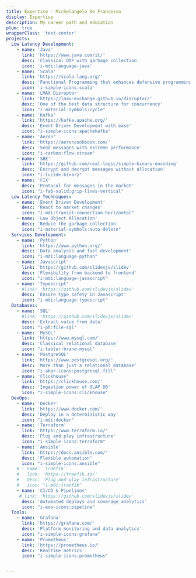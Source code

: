 ```yaml
---
title: Expertise - Michelangelo De Francesco
display: Expertise
description: My career path and education
plum: true
wrapperClass: 'text-center'
projects:
  Low Latency Development:
    - name: 'Java'
      link: 'https://www.java.com/it/'
      desc: 'Classical OOP with garbage collection'
      icon: 'i-mdi:language-java'
    - name: 'Scala'
      link: 'https://scala-lang.org/'
      desc: 'Functional Programming that enhances defensive programming'
      icon: 'i-simple-icons:scala'
    - name: 'LMAX Disruptor'
      link: 'https://lmax-exchange.github.io/disruptor/'
      desc: 'One of the best data structure for concurrency'
      icon: "i-material-symbols:cycle"
    - name: 'Kafka'
      link: 'https://kafka.apache.org/'
      desc: 'Event Driven Development with ease'
      icon: "i-simple-icons:apachekafka"
    - name: 'Aeron'
      link: 'https://aeroncookbook.com/'
      desc: 'Send messages with extreme performance'
      icon: "i-carbon:flow-stream"
    - name: 'SBE'
      link: 'https://github.com/real-logic/simple-binary-encoding'
      desc: 'Encrypt and decrypt messages without allocation'
      icon: "i-lucide:binary"
    - name: 'FIX'
      desc: 'Protocol for messages in the market'
      icon: "i-fa6-solid:grip-lines-vertical"
  Low Latency Techniques:
    - name: 'Event Driven Development'
      desc: 'React to market changes'
      icon: "i-mdi:transit-connection-horizontal"
    - name: 'Low Object Allocation'
      desc: 'Reduce the garbage collection'
      icon: "i-material-symbols:auto-delete"
  Services Development:
    - name: 'Python'
      link: 'https://www.python.org/'
      desc: 'Data analysis and fast development'
      icon: "i-mdi:language-python"
    - name: 'Javascript'
      link: 'https://github.com/slidevjs/slidev'
      desc: 'Flexibility from backend to frontend'
      icon: "i-mdi:language-javascript"
    - name: 'Typescript'
      #link: 'https://github.com/slidevjs/slidev'
      desc: 'Ensure type safety in Javascript'
      icon: "i-mdi:language-typescript"
  Databases:
    - name: 'SQL'
      #link: 'https://github.com/slidevjs/slidev'
      desc: 'Extract value from data'
      icon: "i-ph:file-sql"
    - name: 'MySQL'
      link: 'https://www.mysql.com/'
      desc: 'Classical relational database'
      icon: "i-tabler:brand-mysql"
    - name: 'PostgreSQL'
      link: 'https://www.postgresql.org/'
      desc: 'More than just a relational database'
      icon: "i-akar-icons:postgresql-fill"
    - name: 'Clickhouse'
      link: 'https://clickhouse.com/'
      desc: 'Ingestion power of OLAP DB'
      icon: "i-simple-icons:clickhouse"
  DevOps:
    - name: 'Docker'
      link: 'https://www.docker.com/'
      desc: 'Deploy in a deterministic way'
      icon: "i-mdi:docker"
    - name: 'Terraform'
      link: 'https://www.terraform.io/'
      desc: 'Plug and play infrastructure'
      icon: "i-simple-icons:terraform"
    - name: 'Ansible'
      link: 'https://docs.ansible.com/'
      desc: 'Flexible automation'
      icon: "i-simple-icons:ansible"
    # - name: 'Traefik'
    #   link: 'https://traefik.io/'
    #   desc: 'Plug and play infrastructure'
    #   icon: "i-mdi:traefik"
    - name: 'CI/CD & Pipelines'
     # link: 'https://github.com/slidevjs/slidev'
      desc: 'Automated deploys and coverage analytics'
      icon: "i-eos-icons:pipeline"
  Tools:
    - name: 'Grafana'
      link: 'https://grafana.com/'
      desc: 'Platform monitoring and data analytics'
      icon: "i-simple-icons:grafana"
    - name: 'Prometheus'
      link: 'https://prometheus.io/'
      desc: 'Realtime metrics'
      icon: "i-simple-icons:prometheus"


---
```


<!-- @layout-full-width -->

<ListProjects :projects="frontmatter.projects" />

